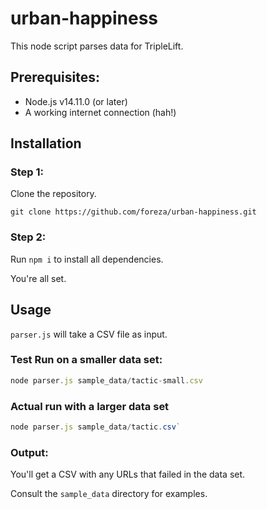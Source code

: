 # urban-happiness

This node script parses data for TripleLift.


## Prerequisites: 
- Node.js v14.11.0 (or later)
- A working internet connection (hah!)


## Installation

### Step 1:

Clone the repository.

```
git clone https://github.com/foreza/urban-happiness.git
```

### Step 2: 

Run `npm i` to install all dependencies.

You're all set. 


## Usage

`parser.js` will take a CSV file as input.

### Test Run on a smaller data set:

```js
node parser.js sample_data/tactic-small.csv
```


### Actual run with a larger data set

```js
node parser.js sample_data/tactic.csv`
```


### Output:

You'll get a CSV with any URLs that failed in the data set.

Consult the `sample_data` directory for examples.
